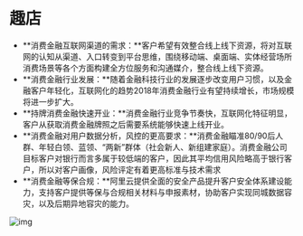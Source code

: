 # 趣店



- **消费金融互联网渠道的需求：**客户希望有效整合线上线下资源，将对互联网的认知从渠道、入口转变到平台思维，围绕移动端、桌面端、实体经营场所消费场景等各个方面构建全方位服务和沟通媒介，整合线上线下资源。
- **消费金融行业发展：**随着金融科技行业的发展逐步改变用户习惯，以及金融客户年轻化，互联网化的趋势2018年消费金融行业有望持续增长，市场规模将进一步扩大。
- **持牌消费金融快速开业：**消费金融行业竞争节奏快，互联网化特征明显，客户从获取消费金融牌照之后需要系统能够快速上线开业。
- **消费金融对用户数据分析，风控的更高要求：**消费金融瞄准80/90后人群、年轻白领、蓝领、“两新”群体（社会新人、新组建家庭）。消费金融公司目标客户对银行而言多属于较低端的客户，因此其平均信用风险略高于银行客户，所以对客户画像，风险评定有着更高标准与技术需求
- **消费金融等保合规：**阿里云提供全面的安全产品提升客户安全体系建设能力，支持客户提供等保与合规相关材料与申报素材，协助客户实现同城数据容灾，以及后期异地容灾的能力。


![img](http://help-static-aliyun-doc.aliyuncs.com/assets/img/15926/15481782357221_zh-CN.png)